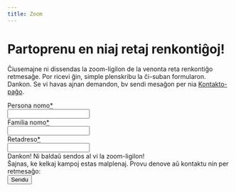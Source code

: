 ```yaml
---
title: Zoom
---
```


# Partoprenu en niaj retaj renkontiĝoj!

Ĉiusemajne ni dissendas la zoom-ligilon de la venonta reta renkontiĝo retmesaĝe.
Por ricevi ĝin, simple plenskribu la ĉi-suban formularon. Dankon.
Se vi havas ajnan demandon, bv sendi mesaĝon per nia [Kontakto-paĝo](../kontaktu).

<div class="form" id="zoomform">
  <form id="formZoom">
    <div class="line">
      <div class="cell">
        <div class="cell-header"><label for="formZoom_FirstName">Persona nomo<abbr class="required" title="deviga/required">*</abbr></label></div>
        <div class="cell-body"><input id="formZoom_FirstName" data-post-name="FirstName" type="text" required></div>
      </div>
    </div>
    <div class="line">
      <div class="cell">
        <div class="cell-header"><label for="formZoom_LastName">Familia nomo<abbr class="required" title="deviga/required">*</abbr></label></div>
        <div class="cell-body"><input id="formZoom_LastName" data-post-name="LastName" type="text" required></div>
      </div>
    </div>
    <div class="line">
      <div class="cell">
        <div class="cell-header"><label for="formZoom_Email">Retadreso<abbr class="required" title="deviga/required">*</abbr></label></div>
        <div class="cell-body"><input id="formZoom_Email" data-post-name="Email" type="email" required></div>
      </div>
    </div>
    <div class="msg success">
      <div class="cell">
        <div class="cell-body text-center text-color-primary">Dankon! Ni baldaŭ sendos al vi la zoom-ligilon!</div>
      </div>
    </div>
    <div class="msg error">
      <div class="cell">
        <div class="cell-body">
          Ŝajnas, ke kelkaj kampoj estas malplenaj. Provu denove aŭ kontaktu nin per retmesaĝo: <span data-email-address ="EMAIL_ADMIN"></span> 
        </div>
      </div>
    </div>
    <div class="line">
      <div class="cell buttons">
        <div class="cell-body"><button type="submit" data-button-submit>Sendu</button></div>
      </div>
    </div>
  </form>
</div>
